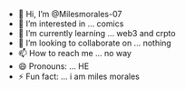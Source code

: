 - 👋 Hi, I’m @Milesmorales-07
- 👀 I’m interested in ... comics
- 🌱 I’m currently learning ... web3 and crpto 
- 💞️ I’m looking to collaborate on ... nothing 
- 📫 How to reach me ... no way 
- 😄 Pronouns: ... HE
- ⚡ Fun fact: ... i am miles morales

<!---
Milesmorales-07/Milesmorales-07 is a ✨ special ✨ repository because its `README.md` (this file) appears on your GitHub profile.
You can click the Preview link to take a look at your changes.
--->
